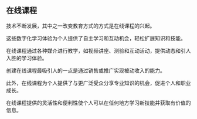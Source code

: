 ## 在线课程

技术不断发展，其中之一改变教育方式的方式是在线课程的兴起。

这些数字化学习体验为个人提供了自主学习和互动机会，轻松扩展知识和技能。

在线课程通过各种媒介进行教学，如视频讲座、测验和互动活动，提供动态和引人入胜的学习体验。

创建在线课程最吸引人的一点是通过销售或推广实现被动收入的能力。

此外，在线课程为个人提供了与更广泛受众分享专业知识的机会，促进个人和职业成长。

在线课程提供的灵活性和便利性使个人可以在任何地方学习新技能并获取有价值的信息。
